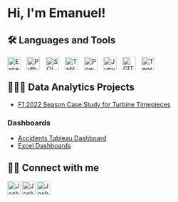<h1>Hi, I'm Emanuel! 

<h2>🛠️ Languages and Tools</h2>

<img align="left" alt="Excel" width="30px" style="padding-right:10px;" src="https://github.com/EmaStehr/EmaStehr/assets/114269507/d2c1b273-b29f-463a-becf-64a074bbd9e2"/>
<img align="left" alt="Python" width="30px" style="padding-right:10px;" src="https://github.com/EmaStehr/EmaStehr/assets/114269507/ef0d7b81-3aa6-4b7f-9a4e-7857acb1cda3" />
<img align="left" alt="SQL" width="30px" style="padding-right:10px;" src="https://github.com/EmaStehr/EmaStehr/assets/114269507/af016fc2-ebb9-4c4f-aee2-fb387c9dd47e" />
<img align="left" alt="Tableau" width="30px" style="padding-right:10px;" src="https://github.com/EmaStehr/EmaStehr/assets/114269507/3ba69699-53ec-4a50-a6e3-76607eade707" />
<img align="left" alt="Power BI" width="30px" style="padding-right:10px;" src="https://github.com/EmaStehr/EmaStehr/assets/114269507/b5dfb284-5b52-4668-a2fb-69e847932011" />
<img align="left" alt="Jupyter" width="30px" style="padding-right:10px;" src="https://github.com/EmaStehr/EmaStehr/assets/114269507/b97e57e1-d1d9-4d43-b238-597f4d8c3b1e" />
<img align="left" alt="GIT" width="30px" style="padding-right:10px;" src="https://github.com/EmaStehr/EmaStehr/assets/114269507/c22b2a2b-3086-445c-9565-d05442c13607" />
<img align="left" alt="Tensorflow" width="30px" style="padding-right:10px;" src="https://github.com/EmaStehr/EmaStehr/assets/114269507/5da7ac09-4a2a-4cc3-ade3-298c89fcee1b" />
<br />

#
<h2>👨🏼‍💻 Data Analytics Projects</h2>

- [F1 2022 Season Case Study for Turbine Timepieces](https://github.com/EmaStehr/F1-2022-Season-Analysis/tree/main)

<h3>Dashboards</h3>

- [Accidents Tableau Dashboard](https://github.com/EmaStehr/Accidents-Tableau-Dashboard)
- [Excel Dashboards](https://github.com/EmaStehr/Excel-Dashboards)

<h2>🤳🏼 Connect with me</h2>

[<img align="left" alt="JoshMadakor | Twitter" width="30px" src="https://github.com/EmaStehr/EmaStehr/assets/114269507/b9aaac7e-231c-4a36-91bb-ca62ff4d7c58" />][twitter]
[<img align="left" alt="JoshMadakor | LinkedIn" width="30px" src="https://cdn.jsdelivr.net/npm/simple-icons@v3/icons/linkedin.svg" />][linkedin]
[<img align="left" alt="JoshMadakor | Instagram" width="30px" src="https://cdn.jsdelivr.net/npm/simple-icons@v3/icons/instagram.svg" />][instagram]

[twitter]: https://twitter.com/EmaStehr
[instagram]: https://www.instagram.com/emastehr/
[linkedin]: https://www.linkedin.com/in/emanuel-stehr/
